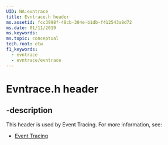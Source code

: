 ```yaml
---
UID: NA:evntrace
title: Evntrace.h header
ms.assetid: fcc3998f-48cb-304e-b1db-f412543a8d72
ms.date: 01/11/2019
ms.keywords:
ms.topic: conceptual
tech.root: etw
f1_keywords:
  - evntrace
  - evntrace/evntrace
---
```


# Evntrace.h header

## -description

This header is used by Event Tracing. For more information, see:

- [Event Tracing](../_etw/index.md)

